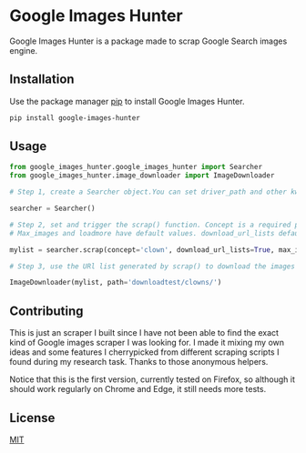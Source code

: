 # Google Images Hunter

Google Images Hunter is a package made to scrap Google Search images engine.

## Installation

Use the package manager [pip](https://pip.pypa.io/en/stable/) to install Google Images Hunter.

```bash
pip install google-images-hunter
```

## Usage

```python
from google_images_hunter.google_images_hunter import Searcher
from google_images_hunter.image_downloader import ImageDownloader

# Step 1, create a Searcher object.You can set driver_path and other kwargs. 

searcher = Searcher()

# Step 2, set and trigger the scrap() function. Concept is a required parameter.
# Max_images and loadmore have default values. download_url_lists defaults as False.

mylist = searcher.scrap(concept='clown', download_url_lists=True, max_images=250, loadmore=20)

# Step 3, use the URl list generated by scrap() to download the images on a given path. Defaults to current path.

ImageDownloader(mylist, path='downloadtest/clowns/')
```

## Contributing

This is just an scraper I built since I have not been able to find the exact kind of Google images scraper I was looking for. I made it mixing my own ideas and some features I cherrypicked from different scraping scripts I found during my research task. Thanks to those anonymous helpers.

Notice that this is the first version, currently tested on Firefox, so although it should work regularly on Chrome and Edge, it still needs more tests.



## License
[MIT](https://choosealicense.com/licenses/mit/)
